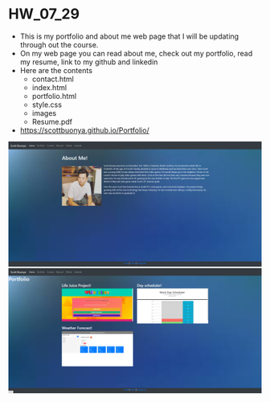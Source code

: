 # HW_07_29
* This is my portfolio and about me web page that I will be updating through out the course.
* On my web page you can read about me, check out my portfolio, read my resume, link to my github and linkedin
* Here are the contents
    * contact.html
    * index.html
    * portfolio.html
    * style.css
    * images
    * Resume.pdf
* https://scottbuonya.github.io/Portfolio/

<img src="Assets/images/aboutme.png" alt="about me homepage">

<img src="Assets/images/portfolio.png" alt="portfolio page">

